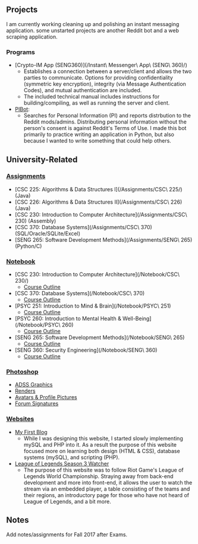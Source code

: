 ## Projects
I am currently working cleaning up and polishing an instant messaging application. some unstarted projects are another Reddit bot and a web scraping application. 
### Programs
 * [Crypto-IM App \(SENG360\)](/Instant\ Messenger\ App\ \(SENG\ 360\)/)
    * Establishes a connection between a server/client and allows the two parties to communicate. Options for providing confidentiality (symmetric key encryption), integrity (via Message Authentication Codes), and mutual authentication are included.
    * The included technical manual includes instructions for building/compiling, as well as running the server and client.
 * [PIBot](/PIBot/): 
	* Searches for Personal Information (PI) and reports distrbution to the Reddit mods/admins. Distributing personal information without the person's consent is against Reddit's Terms of Use. I made this bot primarily to practice writing an application in Python, but also because I wanted to write something that could help others.

## University-Related
### [Assignments](/Assignments/)
* [CSC 225: Algorithms & Data Structures I](/Assignments/CSC\ 225/) (Java)
* [CSC 226: Algorithms & Data Structures II](/Assignments/CSC\ 226) (Java)
* [CSC 230: Introduction to Computer Architecture](/Assignments/CSC\ 230) (Assembly) 
* [CSC 370: Database Systems](/Assignments/CSC\ 370) (SQL/Oracle/SQLite/Excel)
* [SENG 265: Software Development Methods](/Assignments/SENG\ 265) (Python/C)
### [Notebook](/Notebook/)
* [CSC 230: Introduction to Computer Architecture](/Notebook/CSC\ 230/)
	* [Course Outline](https://heat.csc.uvic.ca/coview/outline/2017/Spring/CSC/230)
* [CSC 370: Database Systems](/Notebook/CSC\ 370)
    * [Course Outline](http://heat.csc.uvic.ca/coview/outline/2017/Fall/CSC/370)
* [PSYC 251: Introduction to Mind & Brain](/Notebook/PSYC\ 251)
	* [Course Outline](/Notebook/Psyc251/PSYC251-CourseOutline-Revised.pdf)
* [PSYC 260: Introduction to Mental Health & Well-Being](/Notebook/PSYC\ 260)
	* [Course Outline](/Notebook/Psyc260/260A01CourseOutlineWoodin.pdf)
* [SENG 265: Software Development Methods](/Notebook/SENG\ 265)
	* [Course Outline](https://heat.csc.uvic.ca/coview/outline/2016/Fall/SENG/265) 
* [SENG 360: Security Engineering](/Notebook/SENG\ 360)
    * [Course Outline](https://heat.csc.uvic.ca/coview/outline/2017/Fall/SENG/360)
	
### [Photoshop](/Photoshop)
* [ADSS Graphics](/Photoshop/Misc/ADSS/)
* [Renders](/Photoshop/Misc/Renders/)
* [Avatars & Profile Pictures](/Photoshop/Avatars/)
* [Forum Signatures](/Photoshop/Forum/)
### [Websites](/Websites/)
* [My First Blog](/Websites/1/)
	* While I was designing this website, I started slowly implementing mySQL and PHP into it. As a result the purpose of this website focused more on learning both design (HTML & CSS), database systems (mySQL), and scripting (PHP).
* [League of Legends Season 3 Watcher](/Websites/2/)
	* The purpose of this website was to follow Riot Game's League of Legends World Championship. Straying away from back-end development and more into front-end, it allows the user to watch the stream via an embedded player, a table consisting of the teams and their regions, an introductory page for those who have not heard of League of Legends, and a bit more.
	
## Notes
Add notes/assignments for Fall 2017 after Exams.
